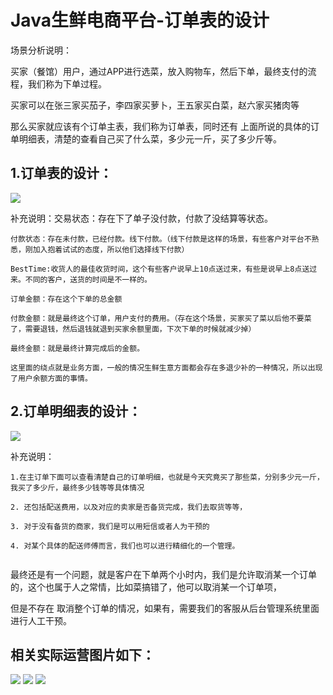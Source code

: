 # Java生鲜电商平台-订单表的设计

场景分析说明：

买家（餐馆）用户，通过APP进行选菜，放入购物车，然后下单，最终支付的流程，我们称为下单过程。

买家可以在张三家买茄子，李四家买萝卜，王五家买白菜，赵六家买猪肉等

那么买家就应该有个订单主表，我们称为订单表，同时还有 上面所说的具体的订单明细表，清楚的查看自己买了什么菜，多少元一斤，买了多少斤等。

## 1.订单表的设计：
![](/static/image/641237-20180512175618604-1439714475.png)

补充说明：交易状态：存在下了单子没付款，付款了没结算等状态。


```
付款状态：存在未付款，已经付款。线下付款。（线下付款是这样的场景，有些客户对平台不熟悉，刚加入抱着试试的态度，所以他们选择线下付款）

BestTime:收货人的最佳收货时间，这个有些客户说早上10点送过来，有些是说早上8点送过来。不同的客户，送货的时间是不一样的。

订单金额：存在这个下单的总金额

付款金额：就是最终这个订单，用户支付的费用。（存在这个场景，买家买了菜以后他不要菜了，需要退钱，然后退钱就退到买家余额里面，下次下单的时候就减少掉）

最终金额：就是最终计算完成后的金额。

这里面的绕点就是业务方面，一般的情况生鲜生意方面都会存在多退少补的一种情况，所以出现了用户余额方面的事情。

```

## 2.订单明细表的设计：
![](/static/image/641237-20180512180216554-1404291063.png)

补充说明：  

```
1.在主订单下面可以查看清楚自己的订单明细，也就是今天究竟买了那些菜，分别多少元一斤，我买了多少斤，最终多少钱等等具体情况

2. 还包括配送费用，以及对应的卖家是否备货完成，我们去取货等等，

3. 对于没有备货的商家，我们是可以用短信或者人为干预的

4. 对某个具体的配送师傅而言，我们也可以进行精细化的一个管理。


```

最终还是有一个问题，就是客户在下单两个小时内，我们是允许取消某一个订单的，这个也属于人之常情，比如菜搞错了，他可以取消某一个订单项，

但是不存在 取消整个订单的情况，如果有，需要我们的客服从后台管理系统里面进行人工干预。

## 相关实际运营图片如下：
![](/static/image/641237-20190710151407315-1534369431.png)
![](/static/image/641237-20190710151417720-272970450.png)
![](/static/image/641237-20190710151430030-1867107466.png)
    